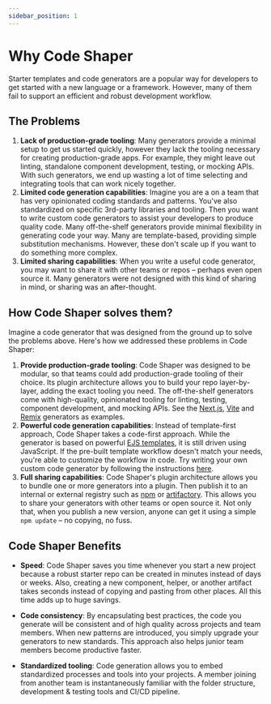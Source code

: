 ```yaml
---
sidebar_position: 1
---
```


# Why Code Shaper

Starter templates and code generators are a popular way for developers to get
started with a new language or a framework. However, many of them fail to
support an efficient and robust development workflow.

## The Problems

1. **Lack of production-grade tooling**: Many generators provide a minimal setup
   to get us started quickly, however they lack the tooling necessary for
   creating production-grade apps. For example, they might leave out linting,
   standalone component development, testing, or mocking APIs. With such
   generators, we end up wasting a lot of time selecting and integrating tools
   that can work nicely together.
2. **Limited code generation capabilities**: Imagine you are a on a team that
   has very opinionated coding standards and patterns. You've also standardized
   on specific 3rd-party libraries and tooling. Then you want to write custom
   code generators to assist your developers to produce quality code. Many
   off-the-shelf generators provide minimal flexibility in generating code your
   way. Many are template-based, providing simple substitution mechanisms.
   However, these don't scale up if you want to do something more complex.
3. **Limited sharing capabilities**: When you write a useful code generator, you
   may want to share it with other teams or repos – perhaps even open source it.
   Many generators were not designed with this kind of sharing in mind, or
   sharing was an after-thought.

## How Code Shaper solves them?

Imagine a code generator that was designed from the ground up to solve the
problems above. Here's how we addressed these problems in Code Shaper:

1. **Provide production-grade tooling**: Code Shaper was designed to be modular,
   so that teams could add production-grade tooling of their choice. Its plugin
   architecture allows you to build your repo layer-by-layer, adding the exact
   tooling you need. The off-the-shelf generators come with high-quality,
   opinionated tooling for linting, testing, component development, and mocking
   APIs. See the [Next.js](./getting-started/create-a-nextjs-app),
   [Vite](./getting-started/create-a-vite-plus-react-app) and
   [Remix](./getting-started/create-a-remix-app) generators as examples.
2. **Powerful code generation capabilities**: Instead of template-first
   approach, Code Shaper takes a code-first approach. While the generator is
   based on powerful [EJS templates](https://ejs.co/), it is still driven using
   JavaScript. If the pre-built template workflow doesn't match your needs,
   you're able to customize the workflow in code. Try writing your own custom
   code generator by following the instructions
   [here](./getting-started/create-a-custom-generator).
3. **Full sharing capabilities**: Code Shaper's plugin architecture allows you
   to bundle one or more generators into a plugin. Then publish it to an
   internal or external registry such as [npm](https://www.npmjs.com/) or
   [artifactory](https://jfrog.com/artifactory/). This allows you to share your
   generators with other teams or open source it. Not only that, when you
   publish a new version, anyone can get it using a simple `npm update` – no
   copying, no fuss.

## Code Shaper Benefits

- **Speed**: Code Shaper saves you time whenever you start a new project because
  a robust starter repo can be created in minutes instead of days or weeks.
  Also, creating a new component, helper, or another artifact takes seconds
  instead of copying and pasting from other places. All this time adds up to
  huge savings.

- **Code consistency**: By encapsulating best practices, the code you generate
  will be consistent and of high quality across projects and team members. When
  new patterns are introduced, you simply upgrade your generators to new
  standards. This approach also helps junior team members become productive
  faster.

- **Standardized tooling**: Code generation allows you to embed standardized
  processes and tools into your projects. A member joining from another team is
  instantaneously familiar with the folder structure, development & testing
  tools and CI/CD pipeline.
